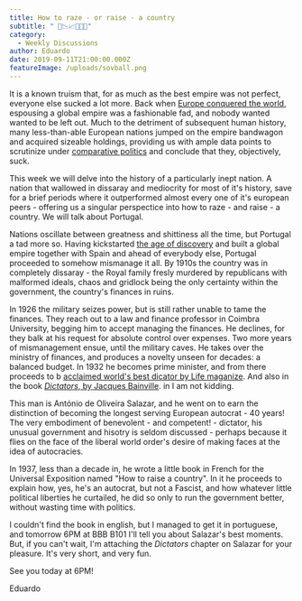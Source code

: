 ```yaml
---
title: How to raze - or raise - a country
subtitle: " 💸📉📈🇵🇹💾"
category:
  - Weekly Discussions
author: Eduardo
date: 2019-09-11T21:00:00.000Z
featureImage: /uploads/sovball.png
---
```

It is a known truism that, for as much as the best empire was not perfect, everyone else sucked a lot more. Back when [Europe conquered the world](https://www.youtube.com/watch?v=VYT73cCK-N0), espousing a global empire was a fashionable fad, and nobody wanted wanted to be left out. Much to the detriment of subsequent human history, many less-than-able European nations jumped on the empire bandwagon and acquired sizeable holdings, providing us with ample data points to scrutinize under [comparative politics](https://en.wikipedia.org/wiki/Comparative_politics) and conclude that they, objectively, suck.



This week we will delve into the history of a particularly inept nation. A nation that wallowed in dissaray and mediocrity for most of it's history, save for a brief periods where it outperformed almost every one of it's european peers - offering us a singular perspectice into how to raze - and raise - a country. We will talk about Portugal.



Nations oscillate between greatness and shittiness all the time, but Portugal a tad more so. Having kickstarted [the age of discovery](https://en.wikipedia.org/wiki/Age_of_Discovery) and built a global empire together with Spain and ahead of everybody else, Portugal proceeded to somehow mismanage it all. By 1910s the country was in completely dissaray - the Royal family fresly murdered by republicans with malformed ideals, chaos and gridlock being the only certainty within the government, the country's finances in ruins.



In 1926 the military seizes power, but is still rather unable to tame the finances. They reach out to a law and finance professor in Coimbra University, begging him to accept managing the finances. He declines, for they balk at his request for absolute control over expenses. Two more years of mismanagement ensue, until the military caves. He takes over the ministry of finances, and produces a novelty unseen for decades: a balanced budget. In 1932 he becomes prime minister, and from there proceeds to b [acclaimed world's best dicator by Life maganize](https://books.google.com/books?id=xz8EAAAAMBAJ&pg=PA65&source=gbs_toc_r&cad=2#v=onepage&q=world's%20best%20dicator&f=false). And also in the book [*Dictators*, by Jacques Bainville](https://archive.org/details/in.ernet.dli.2015.218111/page/n7). in I am not kidding.



This man is António de Oliveira Salazar, and he went on to earn the distinction of becoming the longest serving European autocrat - 40 years! The very embodiment of benevolent - and competent! - dictator, his unusual government and hisotry is seldom discussed - perhaps because it flies on the face of the liberal world order's desire of making faces at the idea of autocracies.



In 1937, less than a decade in, he wrote a little book in French for the Universal Exposition named "How to raise a country". In it he proceeds to explain how, yes, he's an autocrat, but not a Fascist, and how whatever little political liberties he curtailed, he did so only to run the government better, without wasting time with politics.



I couldn't find the book in english, but I managed to get it in portuguese, and tomorrow 6PM at BBB B101 I'll tell you about Salazar's best moments. But, if you can't wait, I'm attaching the *Dictators* chapter on Salazar for your pleasure. It's very short, and very fun.



See you today at 6PM!



Eduardo